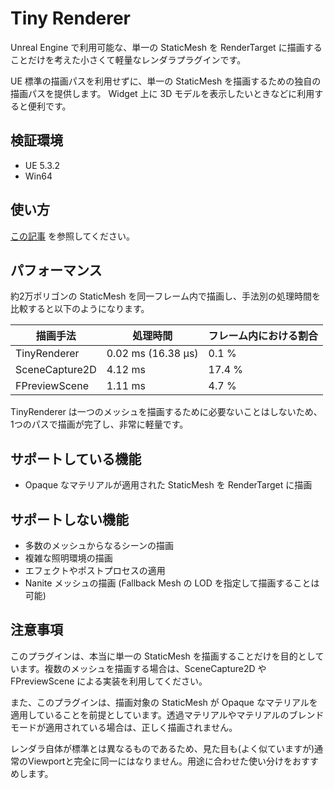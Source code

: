 # Tiny Renderer

Unreal Engine で利用可能な、単一の StaticMesh を RenderTarget に描画することだけを考えた小さくて軽量なレンダラプラグインです。

UE 標準の描画パスを利用せずに、単一の StaticMesh を描画するための独自の描画パスを提供します。
Widget 上に 3D モデルを表示したいときなどに利用すると便利です。

## 検証環境
- UE 5.3.2
- Win64

## 使い方
[この記事](https://strv.dev/blog/unrealengine--lets-implement-a-single-mesh-renderer-3/#%E3%83%97%E3%83%A9%E3%82%B0%E3%82%A4%E3%83%B3%E3%81%AE%E5%85%AC%E9%96%8B) を参照してください。

## パフォーマンス
約2万ポリゴンの StaticMesh を同一フレーム内で描画し、手法別の処理時間を比較すると以下のようになります。

| 描画手法 | 処理時間 | フレーム内における割合 |
| --- | --- | --- |
| TinyRenderer | 0.02 ms (16.38 μs) | 0.1 % |
| SceneCapture2D | 4.12 ms | 17.4 % |
| FPreviewScene | 1.11 ms | 4.7 % |

TinyRenderer は一つのメッシュを描画するために必要ないことはしないため、1つのパスで描画が完了し、非常に軽量です。

## サポートしている機能
- Opaque なマテリアルが適用された StaticMesh を RenderTarget に描画

## サポートしない機能
- 多数のメッシュからなるシーンの描画
- 複雑な照明環境の描画
- エフェクトやポストプロセスの適用
- Nanite メッシュの描画 (Fallback Mesh の LOD を指定して描画することは可能)

## 注意事項
このプラグインは、本当に単一の StaticMesh を描画することだけを目的としています。複数のメッシュを描画する場合は、SceneCapture2D や FPreviewScene による実装を利用してください。

また、このプラグインは、描画対象の StaticMesh が Opaque なマテリアルを適用していることを前提としています。透過マテリアルやマテリアルのブレンドモードが適用されている場合は、正しく描画されません。

レンダラ自体が標準とは異なるものであるため、見た目も(よく似ていますが)通常のViewportと完全に同一にはなりません。用途に合わせた使い分けをおすすめします。